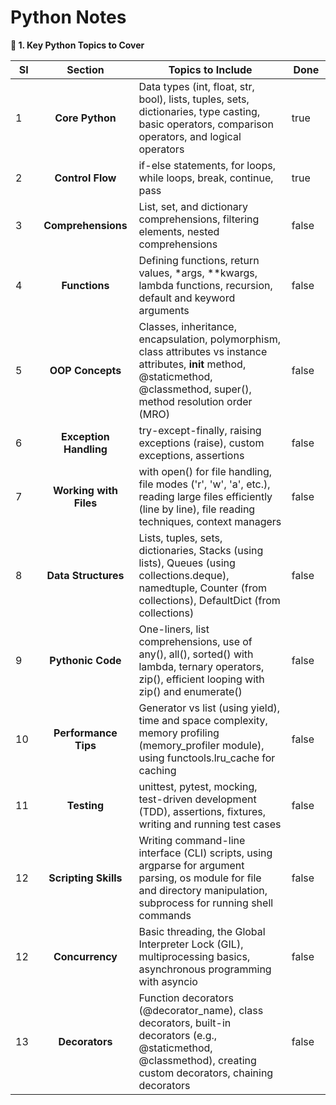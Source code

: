 # Python Notes

**📌 1. Key Python Topics to Cover**

<table data-header-hidden><thead><tr><th width="40" data-type="number">SI</th><th width="152.001708984375" align="center">Section</th><th width="400.14276123046875">Topics to Include</th><th width="58.94451904296875" data-type="checkbox">Done</th></tr></thead><tbody><tr><td>1</td><td align="center"><strong>Core Python</strong></td><td>Data types (int, float, str, bool), lists, tuples, sets, dictionaries, type casting, basic operators, comparison operators, and logical operators</td><td>true</td></tr><tr><td>2</td><td align="center"><strong>Control Flow</strong></td><td>if-else statements, for loops, while loops, break, continue, pass</td><td>true</td></tr><tr><td>3</td><td align="center"><strong>Comprehensions</strong></td><td>List, set, and dictionary comprehensions, filtering elements, nested comprehensions</td><td>false</td></tr><tr><td>4</td><td align="center"><strong>Functions</strong></td><td>Defining functions, return values, *args, **kwargs, lambda functions, recursion, default and keyword arguments</td><td>false</td></tr><tr><td>5</td><td align="center"><strong>OOP Concepts</strong></td><td>Classes, inheritance, encapsulation, polymorphism, class attributes vs instance attributes, <strong>init</strong> method, @staticmethod, @classmethod, super(), method resolution order (MRO)</td><td>false</td></tr><tr><td>6</td><td align="center"><strong>Exception Handling</strong></td><td>try-except-finally, raising exceptions (raise), custom exceptions, assertions</td><td>false</td></tr><tr><td>7</td><td align="center"><strong>Working with Files</strong></td><td>with open() for file handling, file modes ('r', 'w', 'a', etc.), reading large files efficiently (line by line), file reading techniques, context managers</td><td>false</td></tr><tr><td>8</td><td align="center"><strong>Data Structures</strong></td><td>Lists, tuples, sets, dictionaries, Stacks (using lists), Queues (using collections.deque), namedtuple, Counter (from collections), DefaultDict (from collections)</td><td>false</td></tr><tr><td>9</td><td align="center"><strong>Pythonic Code</strong></td><td>One-liners, list comprehensions, use of any(), all(), sorted() with lambda, ternary operators, zip(), efficient looping with zip() and enumerate()</td><td>false</td></tr><tr><td>10</td><td align="center"><strong>Performance Tips</strong></td><td>Generator vs list (using yield), time and space complexity, memory profiling (memory_profiler module), using functools.lru_cache for caching</td><td>false</td></tr><tr><td>11</td><td align="center"><strong>Testing</strong></td><td>unittest, pytest, mocking, test-driven development (TDD), assertions, fixtures, writing and running test cases</td><td>false</td></tr><tr><td>12</td><td align="center"><strong>Scripting Skills</strong></td><td>Writing command-line interface (CLI) scripts, using argparse for argument parsing, os module for file and directory manipulation, subprocess for running shell commands</td><td>false</td></tr><tr><td>12</td><td align="center"><strong>Concurrency</strong></td><td>Basic threading, the Global Interpreter Lock (GIL), multiprocessing basics, asynchronous programming with asyncio</td><td>false</td></tr><tr><td>13</td><td align="center"><strong>Decorators</strong></td><td>Function decorators (@decorator_name), class decorators, built-in decorators (e.g., @staticmethod, @classmethod), creating custom decorators, chaining decorators</td><td>false</td></tr></tbody></table>
